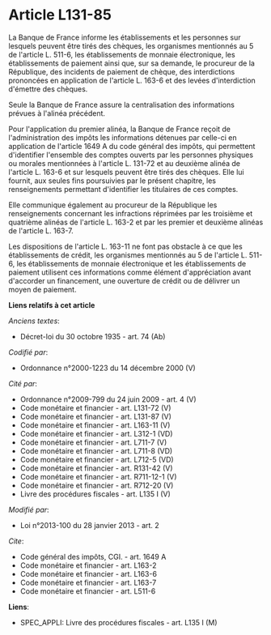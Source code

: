 # Article L131-85

La Banque de France informe les établissements et les personnes sur lesquels peuvent être tirés des chèques, les organismes
mentionnés au 5 de l'article L. 511-6, les établissements de monnaie électronique, les établissements de paiement ainsi que,
sur sa demande, le procureur de la République, des incidents de paiement de chèque, des interdictions prononcées en
application de l'article L. 163-6 et des levées d'interdiction d'émettre des chèques. 

Seule la Banque de France assure la centralisation des informations prévues à l'alinéa précédent. 

Pour l'application du premier alinéa, la Banque de France reçoit de l'administration des impôts les informations détenues par
celle-ci en application de l'article 1649 A du code général des impôts, qui permettent d'identifier l'ensemble des comptes
ouverts par les personnes physiques ou morales mentionnées à l'article L. 131-72 et au deuxième alinéa de l'article L. 163-6
et sur lesquels peuvent être tirés des chèques. Elle lui fournit, aux seules fins poursuivies par le présent chapitre, les
renseignements permettant d'identifier les titulaires de ces comptes. 

Elle communique également au procureur de la République les renseignements concernant les infractions réprimées par les
troisième et quatrième alinéas de l'article L. 163-2 et par les premier et deuxième alinéas de l'article L. 163-7. 

Les dispositions de l'article L. 163-11 ne font pas obstacle à ce que les établissements de crédit, les organismes mentionnés
au 5 de l'article L. 511-6, les établissements de monnaie électronique et les établissements de paiement utilisent ces
informations comme élément d'appréciation avant d'accorder un financement, une ouverture de crédit ou de délivrer un moyen de
paiement.

**Liens relatifs à cet article**

_Anciens textes_:

  - Décret-loi du 30 octobre 1935 - art. 74 (Ab)

_Codifié par_:

  - Ordonnance n°2000-1223 du 14 décembre 2000 (V)

_Cité par_:

  - Ordonnance n°2009-799 du 24 juin 2009 - art. 4 (V)
  - Code monétaire et financier - art. L131-72 (V)
  - Code monétaire et financier - art. L131-87 (V)
  - Code monétaire et financier - art. L163-11 (V)
  - Code monétaire et financier - art. L312-1 (VD)
  - Code monétaire et financier - art. L711-7 (V)
  - Code monétaire et financier - art. L711-8 (VD)
  - Code monétaire et financier - art. L712-5 (VD)
  - Code monétaire et financier - art. R131-42 (V)
  - Code monétaire et financier - art. R711-12-1 (V)
  - Code monétaire et financier - art. R712-20 (V)
  - Livre des procédures fiscales - art. L135 I (V)

_Modifié par_:

  - Loi n°2013-100 du 28 janvier 2013 - art. 2

_Cite_:

  - Code général des impôts, CGI. - art. 1649 A
  - Code monétaire et financier - art. L163-2
  - Code monétaire et financier - art. L163-6
  - Code monétaire et financier - art. L163-7
  - Code monétaire et financier - art. L511-6

**Liens**:

  - SPEC_APPLI: Livre des procédures fiscales - art. L135 I (M)

